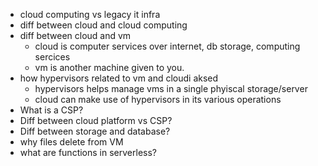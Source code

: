 - cloud computing vs legacy it infra
- diff between cloud and cloud computing
- diff between cloud and vm
	- cloud is computer services over internet, db storage, computing sercices 
	- vm is another machine given to you.
- how hypervisors related to vm and cloudi aksed 
	- hypervisors helps manage vms in a single phyiscal storage/server
	- cloud can make use of hypervisors in its various operations
- What is a CSP?
- Diff between cloud platform vs CSP?
- Diff between storage and database?
- why files delete from VM
- what are functions in serverless?